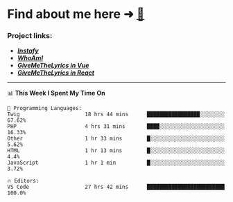 # Find about me here ➜ [🧑](https://pauabella.dev)

### Project links:
- ***[Instafy](https://instafy.me)***
- ***[WhoAmI](https://pauabella.dev)***
- ***[GiveMeTheLyrics in Vue](https://lyrics.pauabella.dev)***
- ***[GiveMeTheLyrics in React](https://pauabella.dev/GiveMeTheLyrics)***

---
<!--START_SECTION:waka-->
📊 **This Week I Spent My Time On** 

```text
💬 Programming Languages: 
Twig                     18 hrs 44 mins      █████████████████░░░░░░░░   67.62% 
PHP                      4 hrs 31 mins       ████░░░░░░░░░░░░░░░░░░░░░   16.33% 
Other                    1 hr 33 mins        █░░░░░░░░░░░░░░░░░░░░░░░░   5.62% 
HTML                     1 hr 13 mins        █░░░░░░░░░░░░░░░░░░░░░░░░   4.4% 
JavaScript               1 hr 1 min          █░░░░░░░░░░░░░░░░░░░░░░░░   3.72%

🔥 Editors: 
VS Code                  27 hrs 42 mins      █████████████████████████   100.0%

```


<!--END_SECTION:waka-->
